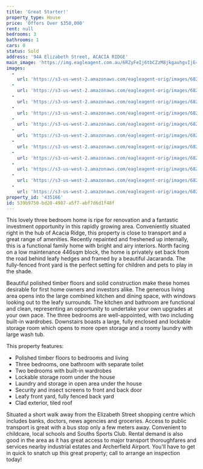 ```yaml
---
title: 'Great Starter!'
property_type: House
price: 'Offers Over $350,000'
rent: null
bedrooms: 3
bathrooms: 1
cars: 0
status: Sold
address: '94A Elizabeth Street, ACACIA RIDGE'
main_image: 'https://img.eagleagent.com.au/6RZyFeIj6tbCZzM8jkgauhgvIjE=/1280x854/smart/https://s3-us-west-2.amazonaws.com/eagleagent-orig/images/6821235/125642094-image-M.jpg'
images:
  -
    url: 'https://s3-us-west-2.amazonaws.com/eagleagent-orig/images/6821245/125642094-image-J.jpg'
  -
    url: 'https://s3-us-west-2.amazonaws.com/eagleagent-orig/images/6821244/125642094-image-I.jpg'
  -
    url: 'https://s3-us-west-2.amazonaws.com/eagleagent-orig/images/6821243/125642094-image-H.jpg'
  -
    url: 'https://s3-us-west-2.amazonaws.com/eagleagent-orig/images/6821242/125642094-image-G.jpg'
  -
    url: 'https://s3-us-west-2.amazonaws.com/eagleagent-orig/images/6821241/125642094-image-F.jpg'
  -
    url: 'https://s3-us-west-2.amazonaws.com/eagleagent-orig/images/6821240/125642094-image-E.jpg'
  -
    url: 'https://s3-us-west-2.amazonaws.com/eagleagent-orig/images/6821239/125642094-image-D.jpg'
  -
    url: 'https://s3-us-west-2.amazonaws.com/eagleagent-orig/images/6821238/125642094-image-C.jpg'
  -
    url: 'https://s3-us-west-2.amazonaws.com/eagleagent-orig/images/6821237/125642094-image-B.jpg'
  -
    url: 'https://s3-us-west-2.amazonaws.com/eagleagent-orig/images/6821236/125642094-image-A.jpg'
  -
    url: 'https://s3-us-west-2.amazonaws.com/eagleagent-orig/images/6821235/125642094-image-M.jpg'
property_id: '435166'
id: 539b9750-bd20-4987-a5f7-abf7d6d1f48f
---
```

This lovely three bedroom home is ripe for renovation and a fantastic investment opportunity in this rapidly growing area. Conveniently situated right in the hub of Acacia Ridge, this property is close to transport and a great range of amenities. Recently repainted and freshened up internally, this is a functional family home with bright and airy interiors. North facing on a low maintenance 446sqm block, the home is privately set back from the road behind leafy hedges and framed by a beautiful Jacaranda. The fully-fenced front yard is the perfect setting for children and pets to play in the shade.

Beautiful polished timber floors and solid construction make these homes desirable for first home owners and investors alike. The generous living area opens into the large combined kitchen and dining space, with windows looking out to the leafy surrounds. The kitchen and bathroom are functional and clean, representing an opportunity to undertake your own upgrades at your own pace. The three bedrooms are well-appointed, with two including built-in wardrobes. Downstairs boasts a large, fully enclosed and lockable storage room which opens to more open storage and a roomy laundry with large wash tub.

This property features:

*  Polished timber floors to bedrooms and living
*  Three bedrooms, one bathroom with separate toilet
*  Two bedrooms with built-in wardrobes
*  Lockable storage room under the house
*  Laundry and storage in open area under the house
*  Security and insect screens to front and back door
*  Leafy front yard, fully fenced back yard
*  Clad exterior, tiled roof

Situated a short walk away from the Elizabeth Street shopping centre which includes banks, doctors, news agencies and groceries. Access to public transport is great with a bus stop only a few meters away. Convenient to childcare, local schools and Souths Sports Club. Rental demand is also good in the area as it has great access to major transport thoroughfares and services nearby industrial estates and Archerfield Airport. You'll have to get in quick to snatch up this great property; call to arrange an inspection today!